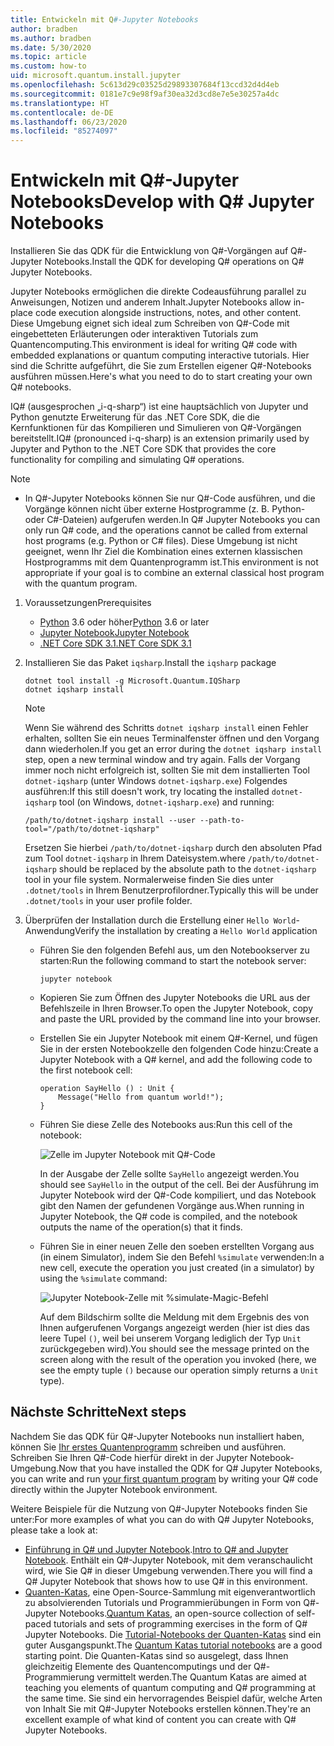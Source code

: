 ```yaml
---
title: Entwickeln mit Q#-Jupyter Notebooks
author: bradben
ms.author: bradben
ms.date: 5/30/2020
ms.topic: article
ms.custom: how-to
uid: microsoft.quantum.install.jupyter
ms.openlocfilehash: 5c613d29c03525d29893307684f13ccd32d4d4eb
ms.sourcegitcommit: 0181e7c9e98f9af30ea32d3cd8e7e5e30257a4dc
ms.translationtype: HT
ms.contentlocale: de-DE
ms.lasthandoff: 06/23/2020
ms.locfileid: "85274097"
---
```

# <a name="develop-with-q-jupyter-notebooks"></a><span data-ttu-id="a8ac4-102">Entwickeln mit Q#-Jupyter Notebooks</span><span class="sxs-lookup"><span data-stu-id="a8ac4-102">Develop with Q# Jupyter Notebooks</span></span>

<span data-ttu-id="a8ac4-103">Installieren Sie das QDK für die Entwicklung von Q#-Vorgängen auf Q#-Jupyter Notebooks.</span><span class="sxs-lookup"><span data-stu-id="a8ac4-103">Install the QDK for developing Q# operations on Q# Jupyter Notebooks.</span></span>

<span data-ttu-id="a8ac4-104">Jupyter Notebooks ermöglichen die direkte Codeausführung parallel zu Anweisungen, Notizen und anderem Inhalt.</span><span class="sxs-lookup"><span data-stu-id="a8ac4-104">Jupyter Notebooks allow in-place code execution alongside instructions, notes, and other content.</span></span> <span data-ttu-id="a8ac4-105">Diese Umgebung eignet sich ideal zum Schreiben von Q#-Code mit eingebetteten Erläuterungen oder interaktiven Tutorials zum Quantencomputing.</span><span class="sxs-lookup"><span data-stu-id="a8ac4-105">This environment is ideal for writing Q# code with embedded explanations or quantum computing interactive tutorials.</span></span> <span data-ttu-id="a8ac4-106">Hier sind die Schritte aufgeführt, die Sie zum Erstellen eigener Q#-Notebooks ausführen müssen.</span><span class="sxs-lookup"><span data-stu-id="a8ac4-106">Here's what you need to do to start creating your own Q# notebooks.</span></span>

<span data-ttu-id="a8ac4-107">IQ# (ausgesprochen „i-q-sharp“) ist eine hauptsächlich von Jupyter und Python genutzte Erweiterung für das .NET Core SDK, die die Kernfunktionen für das Kompilieren und Simulieren von Q#-Vorgängen bereitstellt.</span><span class="sxs-lookup"><span data-stu-id="a8ac4-107">IQ# (pronounced i-q-sharp) is an extension primarily used by Jupyter and Python to the .NET Core SDK that provides the core functionality for compiling and simulating Q# operations.</span></span>

> [!NOTE]
> * <span data-ttu-id="a8ac4-108">In Q#-Jupyter Notebooks können Sie nur Q#-Code ausführen, und die Vorgänge können nicht über externe Hostprogramme (z. B. Python- oder C#-Dateien) aufgerufen werden.</span><span class="sxs-lookup"><span data-stu-id="a8ac4-108">In Q# Jupyter Notebooks you can only run Q# code, and the operations cannot be called from external host programs (e.g. Python or C# files).</span></span> <span data-ttu-id="a8ac4-109">Diese Umgebung ist nicht geeignet, wenn Ihr Ziel die Kombination eines externen klassischen Hostprogramms mit dem Quantenprogramm ist.</span><span class="sxs-lookup"><span data-stu-id="a8ac4-109">This environment is not appropriate if your goal is to combine an external classical host program with the quantum program.</span></span>

1. <span data-ttu-id="a8ac4-110">Voraussetzungen</span><span class="sxs-lookup"><span data-stu-id="a8ac4-110">Prerequisites</span></span>

    - <span data-ttu-id="a8ac4-111">[Python](https://www.python.org/downloads/) 3.6 oder höher</span><span class="sxs-lookup"><span data-stu-id="a8ac4-111">[Python](https://www.python.org/downloads/) 3.6 or later</span></span>
    - [<span data-ttu-id="a8ac4-112">Jupyter Notebook</span><span class="sxs-lookup"><span data-stu-id="a8ac4-112">Jupyter Notebook</span></span>](https://jupyter.readthedocs.io/en/latest/install.html)
    - [<span data-ttu-id="a8ac4-113">.NET Core SDK 3.1</span><span class="sxs-lookup"><span data-stu-id="a8ac4-113">.NET Core SDK 3.1</span></span>](https://dotnet.microsoft.com/download/dotnet-core/3.1)

1. <span data-ttu-id="a8ac4-114">Installieren Sie das Paket `iqsharp`.</span><span class="sxs-lookup"><span data-stu-id="a8ac4-114">Install the `iqsharp` package</span></span>

    ```dotnetcli
    dotnet tool install -g Microsoft.Quantum.IQSharp
    dotnet iqsharp install
    ```

    > [!NOTE]
    > <span data-ttu-id="a8ac4-115">Wenn Sie während des Schritts `dotnet iqsharp install` einen Fehler erhalten, sollten Sie ein neues Terminalfenster öffnen und den Vorgang dann wiederholen.</span><span class="sxs-lookup"><span data-stu-id="a8ac4-115">If you get an error during the `dotnet iqsharp install` step, open a new terminal window and try again.</span></span>
    > <span data-ttu-id="a8ac4-116">Falls der Vorgang immer noch nicht erfolgreich ist, sollten Sie mit dem installierten Tool `dotnet-iqsharp` (unter Windows `dotnet-iqsharp.exe`) Folgendes ausführen:</span><span class="sxs-lookup"><span data-stu-id="a8ac4-116">If this still doesn't work, try locating the installed `dotnet-iqsharp` tool (on Windows, `dotnet-iqsharp.exe`) and running:</span></span>
    > ```
    > /path/to/dotnet-iqsharp install --user --path-to-tool="/path/to/dotnet-iqsharp"
    > ```
    > <span data-ttu-id="a8ac4-117">Ersetzen Sie hierbei `/path/to/dotnet-iqsharp` durch den absoluten Pfad zum Tool `dotnet-iqsharp` in Ihrem Dateisystem.</span><span class="sxs-lookup"><span data-stu-id="a8ac4-117">where `/path/to/dotnet-iqsharp` should be replaced by the absolute path to the `dotnet-iqsharp` tool in your file system.</span></span>
    > <span data-ttu-id="a8ac4-118">Normalerweise finden Sie dies unter `.dotnet/tools` in Ihrem Benutzerprofilordner.</span><span class="sxs-lookup"><span data-stu-id="a8ac4-118">Typically this will be under `.dotnet/tools` in your user profile folder.</span></span>

1. <span data-ttu-id="a8ac4-119">Überprüfen der Installation durch die Erstellung einer `Hello World`-Anwendung</span><span class="sxs-lookup"><span data-stu-id="a8ac4-119">Verify the installation by creating a `Hello World` application</span></span>

    - <span data-ttu-id="a8ac4-120">Führen Sie den folgenden Befehl aus, um den Notebookserver zu starten:</span><span class="sxs-lookup"><span data-stu-id="a8ac4-120">Run the following command to start the notebook server:</span></span>

        ```
        jupyter notebook
        ```

    - <span data-ttu-id="a8ac4-121">Kopieren Sie zum Öffnen des Jupyter Notebooks die URL aus der Befehlszeile in Ihren Browser.</span><span class="sxs-lookup"><span data-stu-id="a8ac4-121">To open the Jupyter Notebook, copy and paste the URL provided by the command line into your browser.</span></span>

    - <span data-ttu-id="a8ac4-122">Erstellen Sie ein Jupyter Notebook mit einem Q#-Kernel, und fügen Sie in der ersten Notebookzelle den folgenden Code hinzu:</span><span class="sxs-lookup"><span data-stu-id="a8ac4-122">Create a Jupyter Notebook with a Q# kernel, and add the following code to the first notebook cell:</span></span>

        ```qsharp
        operation SayHello () : Unit {
            Message("Hello from quantum world!");
        }
        ```

    - <span data-ttu-id="a8ac4-123">Führen Sie diese Zelle des Notebooks aus:</span><span class="sxs-lookup"><span data-stu-id="a8ac4-123">Run this cell of the notebook:</span></span>

        ![Zelle im Jupyter Notebook mit Q#-Code](~/media/install-guide-jupyter.png)

        <span data-ttu-id="a8ac4-125">In der Ausgabe der Zelle sollte `SayHello` angezeigt werden.</span><span class="sxs-lookup"><span data-stu-id="a8ac4-125">You should see `SayHello` in the output of the cell.</span></span> <span data-ttu-id="a8ac4-126">Bei der Ausführung im Jupyter Notebook wird der Q#-Code kompiliert, und das Notebook gibt den Namen der gefundenen Vorgänge aus.</span><span class="sxs-lookup"><span data-stu-id="a8ac4-126">When running in Jupyter Notebook, the Q# code is compiled, and the notebook outputs the name of the operation(s) that it finds.</span></span>


    - <span data-ttu-id="a8ac4-127">Führen Sie in einer neuen Zelle den soeben erstellten Vorgang aus (in einem Simulator), indem Sie den Befehl `%simulate` verwenden:</span><span class="sxs-lookup"><span data-stu-id="a8ac4-127">In a new cell, execute the operation you just created (in a simulator) by using the `%simulate` command:</span></span>

        ![Jupyter Notebook-Zelle mit %simulate-Magic-Befehl](~/media/install-guide-jupyter-simulate.png)

        <span data-ttu-id="a8ac4-129">Auf dem Bildschirm sollte die Meldung mit dem Ergebnis des von Ihnen aufgerufenen Vorgangs angezeigt werden (hier ist dies das leere Tupel `()`, weil bei unserem Vorgang lediglich der Typ `Unit` zurückgegeben wird).</span><span class="sxs-lookup"><span data-stu-id="a8ac4-129">You should see the message printed on the screen along with the result of the operation you invoked (here, we see the empty tuple `()` because our operation simply returns a `Unit` type).</span></span>

## <a name="next-steps"></a><span data-ttu-id="a8ac4-130">Nächste Schritte</span><span class="sxs-lookup"><span data-stu-id="a8ac4-130">Next steps</span></span>

<span data-ttu-id="a8ac4-131">Nachdem Sie das QDK für Q#-Jupyter Notebooks nun installiert haben, können Sie [Ihr erstes Quantenprogramm](xref:microsoft.quantum.quickstarts.qrng) schreiben und ausführen. Schreiben Sie Ihren Q#-Code hierfür direkt in der Jupyter Notebook-Umgebung.</span><span class="sxs-lookup"><span data-stu-id="a8ac4-131">Now that you have installed the QDK for Q# Jupyter Notebooks, you can write and run [your first quantum program](xref:microsoft.quantum.quickstarts.qrng) by writing your Q# code directly within the Jupyter Notebook environment.</span></span>

<span data-ttu-id="a8ac4-132">Weitere Beispiele für die Nutzung von Q#-Jupyter Notebooks finden Sie unter:</span><span class="sxs-lookup"><span data-stu-id="a8ac4-132">For more examples of what you can do with Q# Jupyter Notebooks, please take a look at:</span></span>
- <span data-ttu-id="a8ac4-133">[Einführung in Q# und Jupyter Notebook](https://docs.microsoft.com/samples/microsoft/quantum/intro-to-qsharp-jupyter/).</span><span class="sxs-lookup"><span data-stu-id="a8ac4-133">[Intro to Q# and Jupyter Notebook](https://docs.microsoft.com/samples/microsoft/quantum/intro-to-qsharp-jupyter/).</span></span> <span data-ttu-id="a8ac4-134">Enthält ein Q#-Jupyter Notebook, mit dem veranschaulicht wird, wie Sie Q# in dieser Umgebung verwenden.</span><span class="sxs-lookup"><span data-stu-id="a8ac4-134">There you will find a Q# Jupyter Notebook that shows how to use Q# in this environment.</span></span>
- <span data-ttu-id="a8ac4-135">[Quanten-Katas](xref:microsoft.quantum.overview.katas), eine Open-Source-Sammlung mit eigenverantwortlich zu absolvierenden Tutorials und Programmierübungen in Form von Q#-Jupyter Notebooks.</span><span class="sxs-lookup"><span data-stu-id="a8ac4-135">[Quantum Katas](xref:microsoft.quantum.overview.katas), an open-source collection of self-paced tutorials and sets of programming exercises in the form of Q# Jupyter Notebooks.</span></span> <span data-ttu-id="a8ac4-136">Die [Tutorial-Notebooks der Quanten-Katas](https://github.com/microsoft/QuantumKatas#tutorial-topics) sind ein guter Ausgangspunkt.</span><span class="sxs-lookup"><span data-stu-id="a8ac4-136">The [Quantum Katas tutorial notebooks](https://github.com/microsoft/QuantumKatas#tutorial-topics) are a good starting point.</span></span> <span data-ttu-id="a8ac4-137">Die Quanten-Katas sind so ausgelegt, dass Ihnen gleichzeitig Elemente des Quantencomputings und der Q#-Programmierung vermittelt werden.</span><span class="sxs-lookup"><span data-stu-id="a8ac4-137">The Quantum Katas are aimed at teaching you elements of quantum computing and Q# programming at the same time.</span></span> <span data-ttu-id="a8ac4-138">Sie sind ein hervorragendes Beispiel dafür, welche Arten von Inhalt Sie mit Q#-Jupyter Notebooks erstellen können.</span><span class="sxs-lookup"><span data-stu-id="a8ac4-138">They're an excellent example of what kind of content you can create with Q# Jupyter Notebooks.</span></span>
